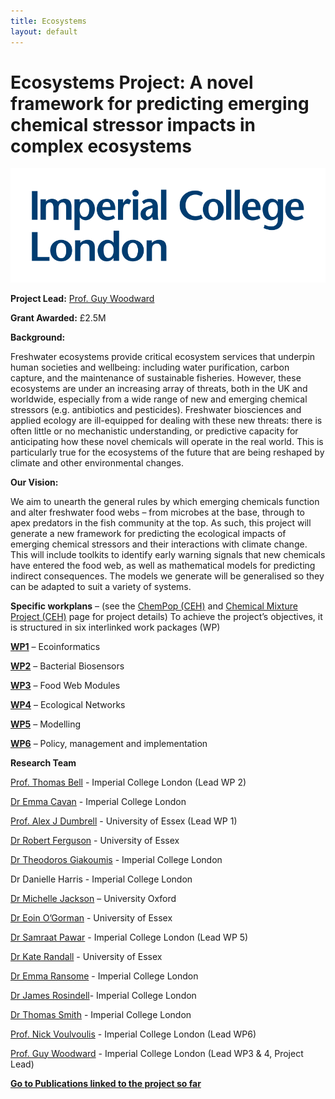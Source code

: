 ```yaml
---
title: Ecosystems
layout: default
---
```


# Ecosystems Project: A novel framework for predicting emerging chemical stressor impacts in complex ecosystems 

![](/assets/img/imperial-logo.svg)


**Project Lead:** [Prof. Guy Woodward](https://www.imperial.ac.uk/people/guy.woodward)

**Grant Awarded:** £2.5M

**Background:** 

Freshwater ecosystems provide critical ecosystem services that underpin human societies and wellbeing: including water purification, carbon capture, and the maintenance of sustainable fisheries. However, these ecosystems are under an increasing array of threats, both in the UK and worldwide, especially from a wide range of new and emerging chemical stressors (e.g. antibiotics and pesticides). Freshwater biosciences and applied ecology are ill-equipped for dealing with these new threats: there is often little or no mechanistic understanding, or predictive capacity for anticipating how these novel chemicals will operate in the real world. This is particularly true for the ecosystems of the future that are being reshaped by climate and other environmental changes. 

**Our Vision:**  

We aim to unearth the general rules by which emerging chemicals function and alter freshwater food webs – from microbes at the base, through to apex predators in the fish community at the top. As such, this project will generate a new framework for predicting the ecological impacts of emerging chemical stressors and their interactions with climate change. This will include toolkits to identify early warning signals that new chemicals have entered the food web, as well as mathematical models for predicting indirect consequences. The models we generate will be generalised so they can be adapted to suit a variety of systems.  

**Specific workplans** – (see the [ChemPop (CEH)](/ChemPop.md) and [Chemical Mixture Project (CEH)](/ChemMix.md) page for project details)
To achieve the project’s objectives, it is structured in six interlinked work packages (WP)

[**WP1**](/WP1.md) – Ecoinformatics

[**WP2**](/WP2.md) – Bacterial Biosensors

[**WP3**](/WP3.md) – Food Web Modules

[**WP4**](/WP4.md) – Ecological Networks

[**WP5**](/WP5.md) – Modelling

[**WP6**](/WP6.md) – Policy, management and implementation


**Research Team**

[Prof. Thomas Bell](https://www.imperial.ac.uk/people/thomas.bell) - Imperial College London (Lead WP 2)

[Dr Emma Cavan](https://www.imperial.ac.uk/people/e.cavan) - Imperial College London

[Prof. Alex J Dumbrell](https://www.essex.ac.uk/people/dumbr85003/alex-dumbrell) - University of Essex (Lead WP 1)

[Dr Robert Ferguson](https://www.essex.ac.uk/people/fergu10501/robert-ferguson) - University of Essex

[Dr Theodoros Giakoumis](https://www.imperial.ac.uk/people/theodoros.giakoumis13) - Imperial College London

Dr Danielle Harris - Imperial College London

[Dr Michelle Jackson](https://www.zoo.ox.ac.uk/people/dr-michelle-jackson) – University Oxford

[Dr Eoin O’Gorman](https://www.essex.ac.uk/people/ogorm99208/eoin-o-gorman) - University of Essex

[Dr Samraat Pawar](https://www.imperial.ac.uk/people/s.pawar) - Imperial College London (Lead WP 5)

[Dr Kate Randall](https://www.essex.ac.uk/people/randa81609/kate-randall) - University of Essex

[Dr Emma Ransome](https://www.imperial.ac.uk/people/e.ransome) - Imperial College London

[Dr James Rosindell](https://www.imperial.ac.uk/people/j.rosindell)- Imperial College London

[Dr Thomas Smith](https://www.imperial.ac.uk/people/thomas.smith1) - Imperial College London

[Prof. Nick Voulvoulis](https://www.imperial.ac.uk/people/n.voulvoulis) - Imperial College London (Lead WP6)

[Prof. Guy Woodward](https://www.imperial.ac.uk/people/guy.woodward) - Imperial College London (Lead WP3 & 4, Project Lead)

[**Go to Publications linked to the project so far**](https://ercite.github.io/Publications.html)



